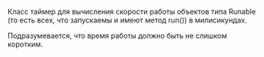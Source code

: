 Класс таймер для вычисления скорости работы объектов типа Runable (то есть всех, что запускаемы и имеют метод run()) в милисикундах.

Подразумевается, что время работы должно быть не слишком коротким.
